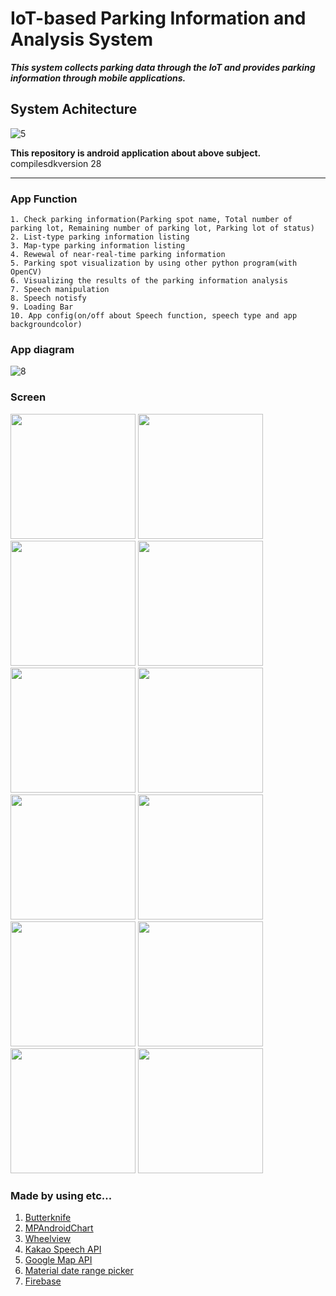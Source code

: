# IoT-based Parking Information and Analysis System

***This system collects parking data through the IoT and provides parking information through mobile applications.***

## System Achitecture
![5](https://user-images.githubusercontent.com/41464934/69429057-0afee380-0d76-11ea-8510-2df5b2ab1ea6.JPG)

**This repository is android application about above subject.**  
compilesdkversion 28
***

### App Function
    1. Check parking information(Parking spot name, Total number of parking lot, Remaining number of parking lot, Parking lot of status)
    2. List-type parking information listing
    3. Map-type parking information listing
    4. Rewewal of near-real-time parking information
    5. Parking spot visualization by using other python program(with OpenCV)
    6. Visualizing the results of the parking information analysis
    7. Speech manipulation
    8. Speech notisfy
    9. Loading Bar
    10. App config(on/off about Speech function, speech type and app backgroundcolor)
    
### App diagram
![8](https://user-images.githubusercontent.com/41464934/69429151-47324400-0d76-11ea-91a7-3203bc9978d7.JPG)

### Screen
<div>
<img width="200" src="https://user-images.githubusercontent.com/41464934/69429419-d8091f80-0d76-11ea-8e38-dd5a1291172d.jpg">
<img width="200" src="https://user-images.githubusercontent.com/41464934/69429428-dc353d00-0d76-11ea-8a12-e821328cd606.jpg">
<img width="200" src="https://user-images.githubusercontent.com/41464934/69429432-df302d80-0d76-11ea-9745-3e72bfb5fb1c.jpg">
<img width="200" src="https://user-images.githubusercontent.com/41464934/69429442-e3f4e180-0d76-11ea-8e36-2a15bba0e8bd.jpg">
<img width="200" src="https://user-images.githubusercontent.com/41464934/69429444-e6573b80-0d76-11ea-8629-7fd59960c31b.jpg">
<img width="200" src="https://user-images.githubusercontent.com/41464934/69429679-74cbbd00-0d77-11ea-8081-f136108eb8fb.jpg">
<img width="200" src="https://user-images.githubusercontent.com/41464934/69429686-77c6ad80-0d77-11ea-8c44-f7c84504da46.jpg">
<img width="200" src="https://user-images.githubusercontent.com/41464934/69429688-78f7da80-0d77-11ea-83a9-c69a4491bb93.jpg">
<img width="200" src="https://user-images.githubusercontent.com/41464934/69429694-7a290780-0d77-11ea-8ab0-673ae8f97c8c.jpg">
<img width="200" src="https://user-images.githubusercontent.com/41464934/69429695-7b5a3480-0d77-11ea-9081-d3bb21ac1549.jpg">
<img width="200" src="https://user-images.githubusercontent.com/41464934/69429696-7c8b6180-0d77-11ea-8c4d-dd09f091b7e6.jpg">
<img width="200" src="https://user-images.githubusercontent.com/41464934/69429768-ae042d00-0d77-11ea-8a2a-7dbdea8402a5.jpg">
</div>

### Made by using etc...

1. [Butterknife](https://github.com/JakeWharton/butterknife)
2. [MPAndroidChart](https://github.com/PhilJay/MPAndroidChart)
3. [Wheelview](https://github.com/venshine/WheelView)
4. [Kakao Speech API](https://developers.kakao.com/docs/android/speech)
5. [Google Map API](https://developers.google.com/maps/documentation)
6. [Material date range picker](https://github.com/heysupratim/MaterialDateRangePicker)
7. [Firebase](https://firebase.google.com/)
